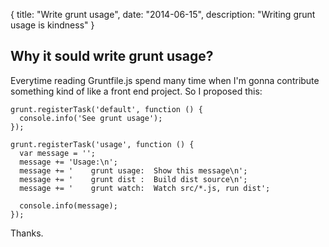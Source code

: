 {
  title: "Write grunt usage",
  date:   "2014-06-15",
  description: "Writing grunt usage is kindness"
}
## Why it sould write grunt usage?
Everytime reading Gruntfile.js spend many time when I'm gonna contribute something kind of like a front end project. So I proposed this:
```
grunt.registerTask('default', function () {
  console.info('See grunt usage');
});

grunt.registerTask('usage', function () {
  var message = '';
  message += 'Usage:\n';
  message += '    grunt usage:  Show this message\n';
  message += '    grunt dist :  Build dist source\n';
  message += '    grunt watch:  Watch src/*.js, run dist';

  console.info(message);
});
```


Thanks.
